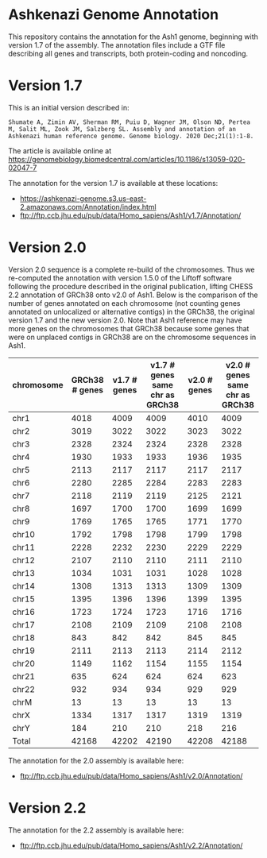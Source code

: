 # Ashkenazi Genome Annotation
This repository contains the annotation for the Ash1 genome, beginning with version 1.7 of the
assembly. The annotation files include a GTF file describing all genes and transcripts, both
protein-coding and noncoding.

# Version 1.7

This is an initial version described in:

`Shumate A, Zimin AV, Sherman RM, Puiu D, Wagner JM, Olson ND, Pertea M, Salit ML, Zook JM, Salzberg SL. Assembly and annotation of an Ashkenazi human reference genome. Genome biology. 2020 Dec;21(1):1-8.`

The article is available online at https://genomebiology.biomedcentral.com/articles/10.1186/s13059-020-02047-7

The annotation for the version 1.7 is available at these locations:

* https://ashkenazi-genome.s3.us-east-2.amazonaws.com/Annotation/index.html
* ftp://ftp.ccb.jhu.edu/pub/data/Homo_sapiens/Ash1/v1.7/Annotation/

# Version 2.0

Version 2.0 sequence is a complete re-build of the chromosomes.  Thus we re-computed the annotation with version 1.5.0 of the Liftoff software following the procedure described in the original publication, lifting CHESS 2.2 annotation of GRCh38 onto v2.0 of Ash1.  Below is the comparison of the number of genes annotated on each chromosome (not counting genes annotated on unlocalized or alternative contigs) in the GRCh38, the original version 1.7 and the new version 2.0.  Note that Ash1 reference may have more genes on the chromosomes that GRCh38 because some genes that were on unplaced contigs in GRCh38 are on the chromosome sequences in Ash1.

|chromosome|GRCh38 # genes|v1.7 # genes|v1.7 # genes same chr as GRCh38|v2.0 # genes|v2.0 # genes same chr as GRCh38|
|----|----|----|----|----|----|
|chr1|4018|4009|4009|4010|4009|
|chr2|3019|3022|3022|3023|3022|
|chr3|2328|2324|2324|2328|2328|
|chr4|1930|1933|1933|1936|1935|
|chr5|2113|2117|2117|2117|2117|
|chr6|2280|2285|2284|2283|2283|
|chr7|2118|2119|2119|2125|2121|
|chr8|1697|1700|1700|1699|1699|
|chr9|1769|1765|1765|1771|1770|
|chr10|1792|1798|1798|1799|1798|
|chr11|2228|2232|2230|2229|2229|
|chr12|2107|2110|2110|2111|2110|
|chr13|1034|1031|1031|1028|1028|
|chr14|1308|1313|1313|1309|1309|
|chr15|1395|1396|1396|1399|1395|
|chr16|1723|1724|1723|1716|1716|
|chr17|2108|2109|2109|2108|2108|
|chr18|843|842|842|845|845|
|chr19|2111|2113|2113|2114|2112|
|chr20|1149|1162|1154|1155|1154|
|chr21|635|624|624|624|623|
|chr22|932|934|934|929|929|
|chrM|13|13|13|13|13|
|chrX|1334|1317|1317|1319|1319|
|chrY|184|210|210|218|216|
|Total|42168|42202|42190|42208|42188| 


The annotation for the 2.0 assembly is available here:

* ftp://ftp.ccb.jhu.edu/pub/data/Homo_sapiens/Ash1/v2.0/Annotation/

# Version 2.2

The annotation for the 2.2 assembly is available here:

* ftp://ftp.ccb.jhu.edu/pub/data/Homo_sapiens/Ash1/v2.2/Annotation/
